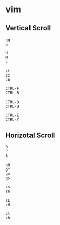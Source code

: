 # vim

## Vertical Scroll

```
gg
G

H
M
L

zt
zz
zb
```

```
CTRL-F
CTRL-B

CTRL-D
CTRL-U

CTRL-E
CTRL-Y
```

## Horizotal Scroll

```
0
^
$

g0
g^
gm
g$

zs
ze
```

```
zL
zH

zl
zh
```

